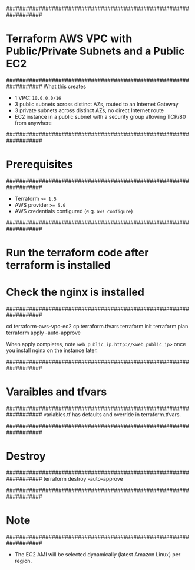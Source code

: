 ###################################################################
# Terraform AWS VPC with Public/Private Subnets and a Public EC2
###################################################################
What this creates

- 1 VPC: `10.0.0.0/16`
- 3 public subnets across distinct AZs, routed to an Internet Gateway
- 3 private subnets across distinct AZs, no direct Internet route
- EC2 instance in a public subnet with a security group allowing TCP/80 from anywhere

###################################################################
# Prerequisites
###################################################################

- Terraform `>= 1.5`
- AWS provider `>= 5.0`
- AWS credentials configured (e.g. `aws configure`)

###################################################################
# Run the terraform code after terraform is installed
# Check the nginx is installed
###################################################################

cd terraform-aws-vpc-ec2
cp terraform.tfvars
terraform init
terraform plan
terraform apply -auto-approve

When apply completes, note `web_public_ip`. `http://<web_public_ip>` once you install nginx on the instance later.

###################################################################
# Varaibles and tfvars
###################################################################
variables.tf has defaults and override in terraform.tfvars.

###################################################################
# Destroy 
###################################################################
terraform destroy -auto-approve

###################################################################
# Note
###################################################################
- The EC2 AMI will be selected dynamically (latest Amazon Linux) per region.